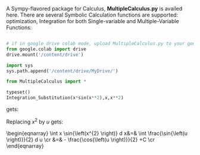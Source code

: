 A Sympy-flavored package for Calculus, **MultipleCalculus.py** is availed here. There are several Symbolic Calculation functions are supported: optimization, Integration for both Single-variable and Multiple-Variable Functions:

```python

# if in google drive colab mode, upload MultipleCalculus.py to your google drive
from google.colab import drive
drive.mount('/content/drive')

import sys
sys.path.append('/content/drive/MyDrive/')

from MultipleCalculus import *

typeset()
Integration_Substitution(x*sin(x**2),x,x**2)

```
gets:

Replacing $x^2$ by $u$ gets:

\begin{eqnarray}
\int x \sin{\left(x^{2} \right)} d x&=& \int \frac{\sin{\left(u \right)}}{2} d u \cr
                                    &=& - \frac{\cos{\left(u \right)}}{2} +C \cr
\end{eqnarray}
